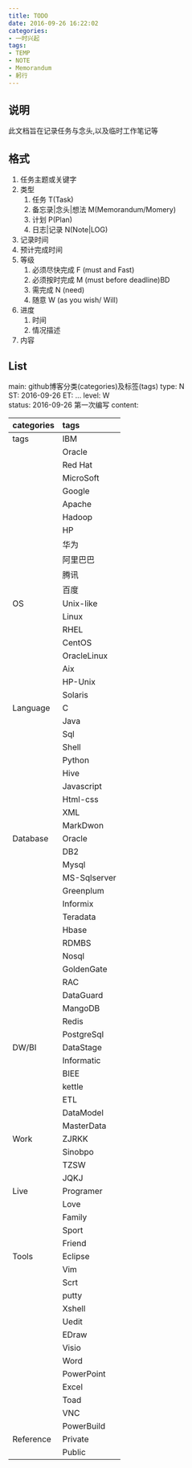 ```yaml
---
title: TODO
date: 2016-09-26 16:22:02
categories:
- 一时兴起
tags: 
- TEMP  
- NOTE
- Memorandum
- 躬行
---
```


## 说明 ##
此文档旨在记录任务与念头,以及临时工作笔记等

## 格式 ##
1. 任务主题或关键字
2. 类型
	1.  任务 T(Task)  
	2.  备忘录|念头|想法 M(Memorandum/Momery)  
	3.  计划 P(Plan) 
	4.  日志|记录 N(Note|LOG)  
2. 记录时间
3. 预计完成时间
4. 等级
	1. 必须尽快完成  F (must and Fast) 
	2. 必须按时完成     M (must before deadline)BD  
	3. 需完成		N (need)  
	4. 随意		W (as you wish/ Will)  
5. 进度
	1. 时间
	2. 情况描述
6. 内容

## List ##

main:  github博客分类(categories)及标签(tags)
type:  N  
ST: 2016-09-26
ET: ...
level: W  
status: 2016-09-26 第一次编写
content:  


| categories|tags  |
|:----------|:---- |
| tags|IBM|
| |Oracle|
| |Red Hat|
| |MicroSoft|
| |Google|
| |Apache|
| |Hadoop|
| |HP|
| |华为|
| |阿里巴巴|
| |腾讯|
| |百度|
| OS|Unix-like|
|  |Linux|
|  |RHEL|
|  |CentOS|
|  |OracleLinux|
|  |Aix|
|  |HP-Unix|
|  |Solaris|
| Language|C|
| |Java|
| |Sql|
| |Shell|
| |Python|
| |Hive|
| |Javascript|
| |Html-css|
| |XML|
| |MarkDwon|
| Database|Oracle|
| |DB2|
| |Mysql|
| |MS-Sqlserver|
| |Greenplum|
| |Informix|
| |Teradata|
| |Hbase|
| |RDMBS|
| |Nosql|
| |GoldenGate|
| |RAC|
| |DataGuard|
| |MangoDB|
| |Redis|
| |PostgreSql|
| DW/BI|DataStage|
| |Informatic|
| |BIEE|
| |kettle|
| |ETL|
| |DataModel|
| |MasterData|
| Work|ZJRKK|
| |Sinobpo|
| |TZSW|
| |JQKJ|
| Live|Programer|
| |Love|
| |Family|
| |Sport|
| |Friend|
| Tools|Eclipse|
| |Vim|
| |Scrt|
| |putty|
| |Xshell|
| |Uedit|
| |EDraw|
| |Visio|
| |Word|
| |PowerPoint|
| |Excel|
| |Toad|
| |VNC|
| |PowerBuild|
|Reference|Private|
||Public|